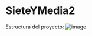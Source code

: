 # SieteYMedia2
Estructura del proyecto:
![image](https://github.com/user-attachments/assets/482f019d-00d9-4adb-8647-3b54adf7e9d9)

